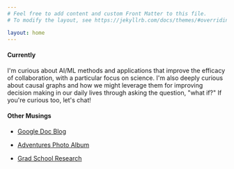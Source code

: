 ```yaml
---
# Feel free to add content and custom Front Matter to this file.
# To modify the layout, see https://jekyllrb.com/docs/themes/#overriding-theme-defaults

layout: home
---
```



#### Currently
I'm curious about AI/ML methods and applications that improve the efficacy of collaboration, with a particular focus on science. I'm also deeply curious about causal graphs and how we might leverage them for improving decision making in our daily lives through asking the question, "what if?" If you're curious too, let's chat!

<!-- Google Calendar Appointment Scheduling begin -->
<link href="https://calendar.google.com/calendar/scheduling-button-script.css" rel="stylesheet">
<script src="https://calendar.google.com/calendar/scheduling-button-script.js" async></script>
<script>
(function() {
  var target = document.currentScript;
  window.addEventListener('load', function() {
    calendar.schedulingButton.load({
      url: 'https://calendar.google.com/calendar/appointments/schedules/AcZssZ2gyJtrQjpLbwHaksjGIq8lDm9t45E8tCFJKRZe9tATjuQJqBV_WywPbz-RdAyPBl5t_S-xVdZg?gv=true',
      color: '#039BE5',
      label: 'Book an appointment',
      target,
    });
  });
})();
</script>
<!-- end Google Calendar Appointment Scheduling -->

#### Other Musings
- [Google Doc Blog](https://docs.google.com/document/d/e/2PACX-1vQMHMMDw8xg8rJX3CrtWIPWFHC0X9qsWgIz7udbU5pq4SDb3Q6i8g-I9pbOf9VkFnHNt7V3CjDE1-te/pub)

- [Adventures Photo Album](https://photos.app.goo.gl/HWs7ZUXZayy6RWZV6)

- [Grad School Research](http://www.svcl.ucsd.edu/people/mulloy/)
